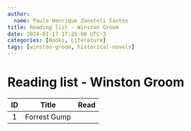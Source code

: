 ```yaml
---
author:
  name: Paulo Henrique Zanoteli Santos
title: Reading list - Winston Groom
date: 2024-01-17 17:25:00 UTC-3
categories: [Books, Literature]
tags: [winston-groom, historical-novels]
---
```


# Reading list - Winston Groom

| ID  | Title        | Read |
|:---:| ------------ |:----:|
| 1   | Forrest Gump |      |

